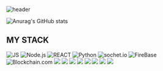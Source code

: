 ![header](https://capsule-render.vercel.app/api?type=Slice&color=timeGradient&height=300&section=header&text=Wonseok's%20Note&fontSize=90&animation=fadeIn)

![Anurag's GitHub stats](https://github-readme-stats.vercel.app/api?username=jws020501&show_icons=true&theme=radical)


## MY STACK


![JS](https://img.shields.io/badge/JavaScript-F7DF1E?style=flat-square&logo=JavaScript&logoColor=black) ![Node.js](https://img.shields.io/badge/Node.js-339933?style=flat-square&logo=Node.js&logoColor=black) ![REACT](https://img.shields.io/badge/React-61DAFB?style=flat-square&logo=React&logoColor=black) ![Python](https://img.shields.io/badge/Python-3776AB?style=flat-square&logo=Python&logoColor=black) ![sochet.io](https://img.shields.io/badge/socket.io-010101?style=flat-square&logo=Socket.io&logoColor=white) ![FireBase](https://img.shields.io/badge/Firebase-FFCA28?style=flat-square&logo=Firebase&logoColor=black)   ![Blockchain.com](https://img.shields.io/badge/Blockchain-121D33?style=flat-square&logo=Blockchain.com&logoColor=white)
<img src="https://img.shields.io/badge/MongoDB-85bc5e?style=flat-square&logo=MongoDB&logoColor=white"/>
<img src="https://img.shields.io/badge/React Native-61dafb?style=flat-square&logo=React&logoColor=white"/>
<img src="https://img.shields.io/badge/MySQL-4479a1?style=flat-square&logo=MySQL&logoColor=white"/>
<img src="https://img.shields.io/badge/Svelte-f44d27?style=flat-square&logo=Svelte&logoColor=white"/>
<img src="https://img.shields.io/badge/Git-f44d27?style=flat-square&logo=Git&logoColor=white"/>
<img src="https://img.shields.io/badge/HTML5-f16524?style=flat-square&logo=HTML5&logoColor=white"/>
<img src="https://img.shields.io/badge/CSS3-1572b6?style=flat-square&logo=CSS3&logoColor=white"/>
<img src="https://img.shields.io/badge/Typescript-58a6ff?style=flat-square&logo=Typescript&logoColor=white"/>
